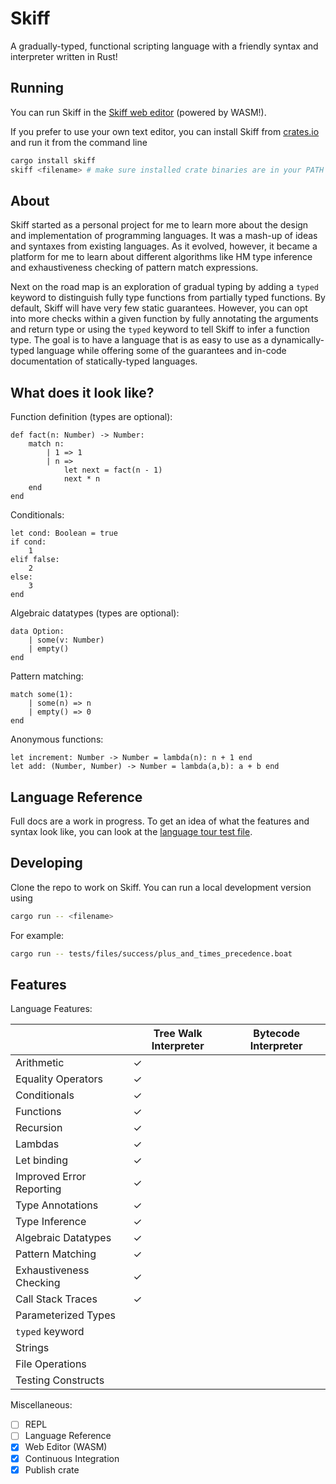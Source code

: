 # Skiff

A gradually-typed, functional scripting language with a friendly syntax and interpreter written in Rust!

## Running

You can run Skiff in the [Skiff web editor](https://skiff.paulbiberstein.me/) (powered by WASM!).

If you prefer to use your own text editor, you can install Skiff from [crates.io](https://crates.io/) and run it from the command line

```bash
cargo install skiff
skiff <filename> # make sure installed crate binaries are in your PATH
```

## About

Skiff started as a personal project for me to learn more about the design and implementation of programming languages. It was a mash-up of ideas and syntaxes from existing languages. As it evolved, however, it became a platform for me to learn about different algorithms like HM type inference and exhaustiveness checking of pattern match expressions.

Next on the road map is an exploration of gradual typing by adding a `typed` keyword to distinguish fully type functions from partially typed functions. By default, Skiff will have very few static guarantees. However, you can opt into more checks within a given function by fully annotating the arguments and return type or using the `typed` keyword to tell Skiff to infer a function type. The goal is to have a language that is as easy to use as a dynamically-typed language while offering some of the guarantees and in-code documentation of statically-typed languages.

## What does it look like?

Function definition (types are optional):

```
def fact(n: Number) -> Number:
    match n:
        | 1 => 1
        | n =>
            let next = fact(n - 1)
            next * n
    end
end
```

Conditionals:

```
let cond: Boolean = true
if cond:
    1
elif false:
    2
else:
    3
end
```

Algebraic datatypes (types are optional):

```
data Option:
    | some(v: Number)
    | empty()
end
```

Pattern matching:

```
match some(1):
    | some(n) => n
    | empty() => 0
end
```

Anonymous functions:

```
let increment: Number -> Number = lambda(n): n + 1 end
let add: (Number, Number) -> Number = lambda(a,b): a + b end
```

## Language Reference

Full docs are a work in progress. To get an idea of what the features and syntax look like, you can look at the [language tour test file](https://github.com/P-bibs/skiff/blob/master/tests/files/success/language_tour.boat).

## Developing

Clone the repo to work on Skiff. You can run a local development version using

```bash
cargo run -- <filename>
```

For example:

```bash
cargo run -- tests/files/success/plus_and_times_precedence.boat
```

## Features

Language Features:

|                          | Tree Walk Interpreter | Bytecode Interpreter |
| ------------------------ | --------------------- | -------------------- |
| Arithmetic               | &check;               |                      |
| Equality Operators       | &check;               |                      |
| Conditionals             | &check;               |                      |
| Functions                | &check;               |                      |
| Recursion                | &check;               |                      |
| Lambdas                  | &check;               |                      |
| Let binding              | &check;               |                      |
| Improved Error Reporting | &check;               |                      |
| Type Annotations         | &check;               |                      |
| Type Inference           | &check;               |                      |
| Algebraic Datatypes      | &check;               |                      |
| Pattern Matching         | &check;               |                      |
| Exhaustiveness Checking  | &check;               |                      |
| Call Stack Traces        | &check;               |                      |
| Parameterized Types      |                       |                      |
| `typed` keyword          |                       |                      |
| Strings                  |                       |                      |
| File Operations          |                       |                      |
| Testing Constructs       |                       |                      |

Miscellaneous:

- [ ] REPL
- [ ] Language Reference
- [x] Web Editor (WASM)
- [x] Continuous Integration
- [x] Publish crate
